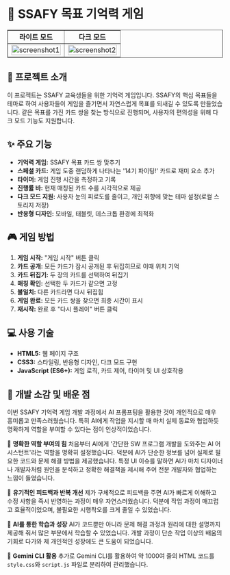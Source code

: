 # 🎯 SSAFY 목표 기억력 게임

<table border="1">
  <tr>
    <td align="center"><b>라이트 모드</b></td>
    <td align="center"><b>다크 모드</b></td>
  </tr>
  <tr>
    <td><img width="100%" src="Screenshot 2025-07-20 at 8.59.25 PM.png" alt="screenshot1"></td>
    <td><img width="100%" src="Screenshot 2025-07-20 at 9.22.06 PM.png" alt="screenshot2"></td>
  </tr>
</table>

## 📌 프로젝트 소개


이 프로젝트는 SSAFY 교육생들을 위한 기억력 게임입니다. SSAFY의 핵심 목표들을 테마로 하여 사용자들이 게임을 즐기면서 자연스럽게 목표를 되새길 수 있도록 만들었습니다. 같은 목표를 가진 카드 쌍을 찾는 방식으로 진행되며, 사용자의 편의성을 위해 다크 모드 기능도 지원합니다.

## ✨ 주요 기능

- **기억력 게임:** SSAFY 목표 카드 쌍 맞추기
- **스페셜 카드:** 게임 도중 랜덤하게 나타나는 '14기 파이팅!' 카드로 재미 요소 추가
- **타이머:** 게임 진행 시간을 측정하고 기록
- **진행률 바:** 현재 매칭된 카드 수를 시각적으로 제공
- **다크 모드 지원:** 사용자 눈의 피로도를 줄이고, 개인 취향에 맞는 테마 설정(로컬 스토리지 저장)
- **반응형 디자인:** 모바일, 태블릿, 데스크톱 환경에 최적화

## 🎮 게임 방법

1. **게임 시작:** "게임 시작" 버튼 클릭
2. **카드 공개:** 모든 카드가 잠시 공개된 후 뒤집히므로 이때 위치 기억
3. **카드 뒤집기:** 두 장의 카드를 선택하여 뒤집기
4. **매칭 확인:** 선택한 두 카드가 같으면 고정
5. **불일치:** 다른 카드라면 다시 뒤집힘
6. **게임 완료:** 모든 카드 쌍을 찾으면 최종 시간이 표시
7. **재시작:** 완료 후 "다시 플레이" 버튼 클릭

## 💻 사용 기술

- **HTML5:** 웹 페이지 구조
- **CSS3:** 스타일링, 반응형 디자인, 다크 모드 구현
- **JavaScript (ES6+):** 게임 로직, 카드 제어, 타이머 및 UI 상호작용

## 🚀 개발 소감 및 배운 점

이번 SSAFY 기억력 게임 개발 과정에서 AI 프롬프팅을 활용한 것이 개인적으로 매우 흥미롭고 만족스러웠습니다. 특히 AI에게 작업을 지시할 때 마치 실제 동료와 협업하듯 명확하게 역할을 부여할 수 있다는 점이 인상적이었습니다.

🔹 **명확한 역할 부여의 힘**
처음부터 AI에게 '간단한 SW 프로그램 개발을 도와주는 AI 어시스턴트'라는 역할을 명확히 설정했습니다. 덕분에 AI가 단순한 정보를 넘어 실제로 필요한 코드와 문제 해결 방법을 제공했습니다. 특정 UI 이슈를 말하면 AI가 마치 디자이너나 개발자처럼 원인을 분석하고 정확한 해결책을 제시해 주어 전문 개발자와 협업하는 느낌이 들었습니다.

🔹 **유기적인 피드백과 반복 개선**
제가 구체적으로 피드백을 주면 AI가 빠르게 이해하고 수정 사항을 즉시 반영하는 과정이 매우 자연스러웠습니다. 덕분에 작업 과정이 매끄럽고 효율적이었으며, 불필요한 시행착오를 크게 줄일 수 있었습니다.

🔹 **AI를 통한 학습과 성장**
AI가 코드뿐만 아니라 문제 해결 과정과 원리에 대한 설명까지 제공해 줘서 많은 부분에서 학습할 수 있었습니다. 개발 과정이 단순 작업 이상의 배움의 기회로 다가와 제 개인적인 성장에도 큰 도움이 되었습니다.

🔹 **Gemini CLI 활용**
추가로 Gemini CLI를 활용하여 약 1000여 줄의 HTML 코드를 `style.css`와 `script.js` 파일로 분리하여 관리했습니다.
